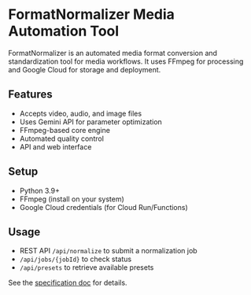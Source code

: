 # FormatNormalizer Media Automation Tool

FormatNormalizer is an automated media format conversion and standardization tool for media workflows. It uses FFmpeg for processing and Google Cloud for storage and deployment.

## Features
- Accepts video, audio, and image files
- Uses Gemini API for parameter optimization
- FFmpeg-based core engine
- Automated quality control
- API and web interface

## Setup
- Python 3.9+
- FFmpeg (install on your system)
- Google Cloud credentials (for Cloud Run/Functions)

## Usage
- REST API `/api/normalize` to submit a normalization job
- `/api/jobs/{jobId}` to check status
- `/api/presets` to retrieve available presets

See the [specification doc](https://docs.google.com/document/d/1HPsPTZ1w1_9W6uJ1n2JdGsJCRVUUSIcbsipXR1AJq30) for details.
